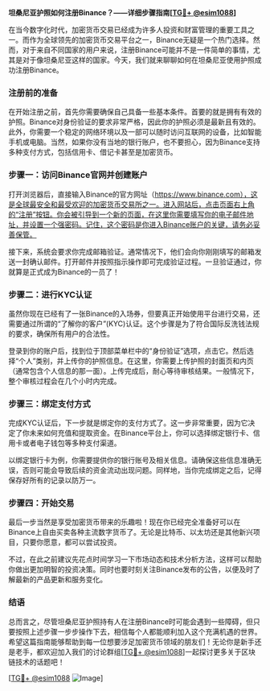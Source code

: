 **坦桑尼亚护照如何注册Binance？——详细步骤指南[[TG💪+ @esim1088](https://t.me/s/esim1088)]**

在当今数字化时代，加密货币交易已经成为许多人投资和财富管理的重要工具之一。而作为全球领先的加密货币交易平台之一，Binance无疑是一个热门选择。然而，对于来自不同国家的用户来说，注册Binance可能并不是一件简单的事情，尤其是对于像坦桑尼亚这样的国家。今天，我们就来聊聊如何在坦桑尼亚使用护照成功注册Binance。

### 注册前的准备

在开始注册之前，首先你需要确保自己具备一些基本条件。首要的就是拥有有效的护照。Binance对身份验证的要求非常严格，因此你的护照必须是最新且有效的。此外，你需要一个稳定的网络环境以及一部可以随时访问互联网的设备，比如智能手机或电脑。当然，如果你没有当地的银行账户，也不要担心，因为Binance支持多种支付方式，包括信用卡、借记卡甚至是加密货币。

### 步骤一：访问Binance官网并创建账户

打开浏览器后，直接输入Binance的官方网址（https://www.binance.com），这是全球最安全和最受欢迎的加密货币交易所之一。进入网站后，点击页面右上角的“注册”按钮。你会被引导到一个新的页面，在这里你需要填写你的电子邮件地址，并设置一个强密码。记住，这个密码是你进入Binance账户的关键，请务必妥善保管。

接下来，系统会要求你完成邮箱验证。通常情况下，他们会向你刚刚填写的邮箱发送一封确认邮件。打开邮件并按照指示操作即可完成验证过程。一旦验证通过，你就算是正式成为Binance的一员了！

### 步骤二：进行KYC认证

虽然你现在已经有了一张Binance的入场券，但要真正开始使用平台进行交易，还需要通过所谓的“了解你的客户”(KYC)认证。这个步骤是为了符合国际反洗钱法规的要求，确保所有用户的合法性。

登录到你的账户后，找到位于顶部菜单栏中的“身份验证”选项，点击它。然后选择“个人”类别，并上传你的护照信息。在这里，你需要上传护照的封面页和内页（通常包含个人信息的那一面）。上传完成后，耐心等待审核结果。一般情况下，整个审核过程会在几个小时内完成。

### 步骤三：绑定支付方式

完成KYC认证后，下一步就是绑定你的支付方式了。这一步非常重要，因为它决定了你未来如何充值和提取资金。在Binance平台上，你可以选择绑定银行卡、信用卡或者电子钱包等多种支付渠道。

以绑定银行卡为例，你需要提供你的银行账号及相关信息。请确保这些信息准确无误，否则可能会导致后续的资金流动出现问题。同样地，当你完成绑定之后，记得保存好所有的记录以防万一。

### 步骤四：开始交易

最后一步当然是享受加密货币带来的乐趣啦！现在你已经完全准备好可以在Binance上自由买卖各种主流数字货币了。无论是比特币、以太坊还是其他新兴项目，只要你愿意，都可以尝试投资。

不过，在此之前建议先花点时间学习一下市场动态和技术分析方法，这样可以帮助你做出更加明智的投资决策。同时也要时刻关注Binance发布的公告，以便及时了解最新的产品更新和服务变化。

### 结语

总而言之，尽管坦桑尼亚护照持有人在注册Binance时可能会遇到一些障碍，但只要按照上述步骤一步步操作下去，相信每个人都能顺利加入这个充满机遇的世界。希望这篇指南能够帮助到每一位想要涉足加密货币领域的朋友们！无论你是新手还是老手，都欢迎加入我们的讨论群组[[TG💪+ @esim1088](https://t.me/s/esim1088)]一起探讨更多关于区块链技术的话题吧！

[[TG💪+ @esim1088](https://t.me/s/esim1088) ![Image](https://i.postimg.cc/4NQfJmqS/Snipaste-2025-05-13-00-14-12.png)]